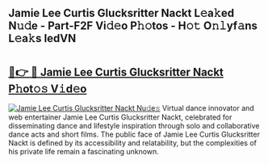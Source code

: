 ## Jamie Lee Curtis Glucksritter Nackt L𝚎a𝚔ed N𝚞𝚍e - Part-F2F Vi𝚍𝚎o P𝚑𝚘tos - H𝚘𝚝 O𝚗𝚕yf𝚊ns L𝚎a𝚔s IedVN

# <h2><a href="http://kf2s29i.oniu.top/?m=Jamie+Lee+Curtis+Glucksritter+Nackt">🔗👉 🔴 Jamie Lee Curtis Glucksritter Nackt P𝚑ot𝚘𝚜 V𝚒d𝚎o</a></h2>

[![Jamie Lee Curtis Glucksritter Nackt Nu𝚍e𝚜](https://i.imgur.com/0qMVB7G.gif)](http://kf2s29i.oniu.top/?m=Jamie+Lee+Curtis+Glucksritter+Nackt)
Virtual dance innovator and web entertainer Jamie Lee Curtis Glucksritter Nackt, celebrated for disseminating dance and lifestyle inspiration through solo and collaborative dance acts and short films. The public face of Jamie Lee Curtis Glucksritter Nackt is defined by its accessibility and relatability, but the complexities of his private life remain a fascinating unknown.  
